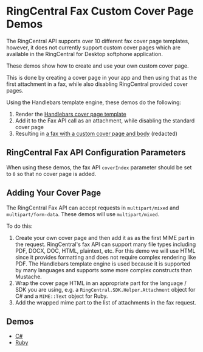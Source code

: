 ﻿RingCentral Fax Custom Cover Page Demos
=======================================

The RingCentral API supports over 10 different fax cover page templates, however, it does not currently support custom cover pages which are available in the RingCentral for Desktop softphone application.

These demos show how to create and use your own custom cover page.

This is done by creating a cover page in your app and then using that as the first attachment in a fax, while also disabling RingCentral provided cover pages.

Using the Handlebars template engine, these demos do the following:

1. Render the [Handlebars cover page template](ruby/view_coverpage.handlebars)
2. Add it to the Fax API call as an attachment, while disabling the standard cover page
3. Resulting in [a fax with a custom cover page and body](ruby/asset_output.pdf) (redacted)

## RingCentral Fax API Configuration Parameters

When using these demos, the fax API `coverIndex` parameter should be set to `0` so that no cover page is added.

## Adding Your Cover Page

The RingCentral Fax API can accept requests in `multipart/mixed` and `multipart/form-data`. These demos will use `multipart/mixed`.

To do this:

1. Create your own cover page and then add it as as the first MIME part in the request. RingCentral's fax API can support many file types including PDF, DOCX, DOC, HTML, plaintext, etc. For this demo we will use HTML since it provides formatting and does not require complex rendering like PDF. The Handlebars template engine is used because it is supported by many languages and supports some more complex constructs than Mustache.
2. Wrap the cover page HTML in an appropriate part for the language / SDK you are using, e.g. a `RingCentral.SDK.Helper.Attachment` object for C# and a `MIME::Text` object for Ruby.
3. Add the wrapped mime part to the list of attachments in the fax request.

## Demos

* [C#](csharp)
* [Ruby](ruby)
